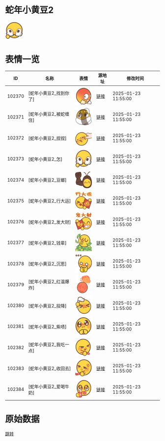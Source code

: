 # 蛇年小黄豆2

<img src="./cover.png" height="60" alt="cover" />

# 表情一览

|ID|名称|表情|源地址|修改时间|
|----|----|----|----|----|
|102370|[蛇年小黄豆2_找到你了]|<img src="./pic/102370_%5B蛇年小黄豆2_找到你了%5D.png" height="60" alt="找到你了"/>|[链接](https://i0.hdslb.com/bfs/garb/0e7f8fb9dc9c41892759a44426a14f6f2477a957.png)|2025-01-23 11:55:00|
|102371|[蛇年小黄豆2_被蛇缠住]|<img src="./pic/102371_%5B蛇年小黄豆2_被蛇缠住%5D.png" height="60" alt="被蛇缠住"/>|[链接](https://i0.hdslb.com/bfs/garb/3dd3cd2ea08fb033d2ff7d672f83a404f7118117.png)|2025-01-23 11:55:00|
|102372|[蛇年小黄豆2_捏捏]|<img src="./pic/102372_%5B蛇年小黄豆2_捏捏%5D.png" height="60" alt="捏捏"/>|[链接](https://i0.hdslb.com/bfs/garb/0f0b2d472119268dda797b320799525916b820a3.png)|2025-01-23 11:55:00|
|102373|[蛇年小黄豆2_怎]|<img src="./pic/102373_%5B蛇年小黄豆2_怎%5D.png" height="60" alt="怎"/>|[链接](https://i0.hdslb.com/bfs/garb/104031b0f2594cef896754e189aedd6c73f809ce.png)|2025-01-23 11:55:00|
|102374|[蛇年小黄豆2_豆螂]|<img src="./pic/102374_%5B蛇年小黄豆2_豆螂%5D.png" height="60" alt="豆螂"/>|[链接](https://i0.hdslb.com/bfs/garb/9437547227fc4c85e262a6d40b37af0096794aca.png)|2025-01-23 11:55:00|
|102375|[蛇年小黄豆2_行大运]|<img src="./pic/102375_%5B蛇年小黄豆2_行大运%5D.png" height="60" alt="行大运"/>|[链接](https://i0.hdslb.com/bfs/garb/ffe2f5b108de79aa3f060b7d7782f2dadd0db8b4.png)|2025-01-23 11:55:00|
|102376|[蛇年小黄豆2_发大财]|<img src="./pic/102376_%5B蛇年小黄豆2_发大财%5D.png" height="60" alt="发大财"/>|[链接](https://i0.hdslb.com/bfs/garb/3ea98ca6e6d1e82bb1325c2b6dcab3cb4c8958fa.png)|2025-01-23 11:55:00|
|102377|[蛇年小黄豆2_钱辈]|<img src="./pic/102377_%5B蛇年小黄豆2_钱辈%5D.png" height="60" alt="钱辈"/>|[链接](https://i0.hdslb.com/bfs/garb/9852f197b9e88f5f9131227320bfb86fb04a7e1d.png)|2025-01-23 11:55:00|
|102378|[蛇年小黄豆2_沉思]|<img src="./pic/102378_%5B蛇年小黄豆2_沉思%5D.png" height="60" alt="沉思"/>|[链接](https://i0.hdslb.com/bfs/garb/6eb2aaf4e0ae27865aea623c9851df09ba3bbe8b.png)|2025-01-23 11:55:00|
|102379|[蛇年小黄豆2_红温爆炸]|<img src="./pic/102379_%5B蛇年小黄豆2_红温爆炸%5D.png" height="60" alt="红温爆炸"/>|[链接](https://i0.hdslb.com/bfs/garb/70efd1c63483c3ac5d1550f444109115f237c0ab.png)|2025-01-23 11:55:00|
|102380|[蛇年小黄豆2_投降]|<img src="./pic/102380_%5B蛇年小黄豆2_投降%5D.png" height="60" alt="投降"/>|[链接](https://i0.hdslb.com/bfs/garb/cf624dfb2b7801d98b722c0e0a94e8ad090dcb22.png)|2025-01-23 11:55:00|
|102381|[蛇年小黄豆2_紫啧]|<img src="./pic/102381_%5B蛇年小黄豆2_紫啧%5D.png" height="60" alt="紫啧"/>|[链接](https://i0.hdslb.com/bfs/garb/e32aa39a4bc55f645b6a4a0406d79e5ceaa88f7c.png)|2025-01-23 11:55:00|
|102382|[蛇年小黄豆2_我吃一点]|<img src="./pic/102382_%5B蛇年小黄豆2_我吃一点%5D.png" height="60" alt="我吃一点"/>|[链接](https://i0.hdslb.com/bfs/garb/814ec60997c77c71be598e1d6df0097d055ffa25.png)|2025-01-23 11:55:00|
|102383|[蛇年小黄豆2_收回去]|<img src="./pic/102383_%5B蛇年小黄豆2_收回去%5D.png" height="60" alt="收回去"/>|[链接](https://i0.hdslb.com/bfs/garb/5753c10b48fbbfa21db245929b37d47797afcfe5.png)|2025-01-23 11:55:00|
|102384|[蛇年小黄豆2_爱喝牛奶]|<img src="./pic/102384_%5B蛇年小黄豆2_爱喝牛奶%5D.png" height="60" alt="爱喝牛奶"/>|[链接](https://i0.hdslb.com/bfs/garb/3a6d771239966b34095dffa2b9823f9970e4d371.png)|2025-01-23 11:55:00|

# 原始数据

[跳转](./raw.json)

